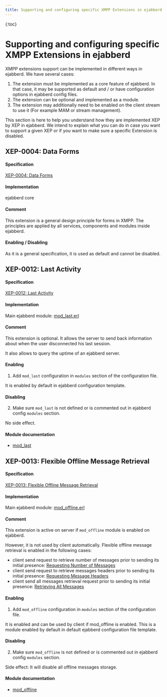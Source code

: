 ```yaml
---
title: Supporting and configuring specific XMPP Extensions in ejabberd | ejabberd documentation 
---
```


{:toc}

# Supporting and configuring specific XMPP Extensions in ejabberd

XMPP extensions support can be implemented in different ways in ejabberd. We have several cases:

1. The extension must be implemented as a core feature of ejabberd. In
   that case, it may be supported as default and / or have
   configuration options in ejabberd config files.
2. The extension can be optional and implemented as a module.
3. The extension may additionally need to be enabled on the client
   stream to use it (For example MAM or stream management).

This section is here to help you understand how they are implemented
XEP by XEP in ejabberd. We intend to explain what you can do in case
you want to support a given XEP or if you want to make sure a specific
Extension is disabled.

## XEP-0004: Data Forms

#### Specification

[XEP-0004: Data Forms](http://xmpp.org/extensions/xep-0004.html)

#### Implementation

ejabberd core

#### Comment

This extension is a general design principle for forms in XMPP. The
principles are applied by all services, components and modules inside
ejabberd.

#### Enabling / Disabling

As it is a general specification, it is used as default and cannot be
disabled.

## XEP-0012: Last Activity

#### Specification

[XEP-0012: Last Activity](http://xmpp.org/extensions/xep-0012.html)

#### Implementation

Main ejabberd module: [mod_last.erl](https://github.com/processone/ejabberd/blob/master/src/mod_last.erl)

#### Comment

This extension is optional. It allows the server to send back
information about when the user disconnected his last session.

It also allows to query the uptime of an ejabberd server.

#### Enabling

1. Add `mod_last` configuration in `modules` section of the
   configuration file.

It is enabled by default in ejabberd configuration template.

#### Disabling

2. Make sure `mod_last` is not defined or is commented out in ejabberd
   config `modules` section.
   
No side effect.

#### Module documentation

* [mod_last](/admin/guide/configuration/#modlast)

## XEP-0013: Flexible Offline Message Retrieval

#### Specification

[XEP-0013: Flexible Offline Message Retrieval](http://xmpp.org/extensions/xep-0013.html)

#### Implementation

Main ejabberd module: [mod_offline.erl](https://github.com/processone/ejabberd/blob/master/src/mod_offline.erl)

#### Comment

This extension is active on server if `mod_offline` module is enabled on ejabberd.

However, it is not used by client automatically. Flexible offline
message retrieval is enabled in the following cases:

* client send request to retrieve number of messages prior to sending
  its initial presence:
  [Requesting Number of Messages](http://xmpp.org/extensions/xep-0013.html#request-number)
* client send request to retrieve messages headers prior to sending
  its initial presence:
  [Requesting Message Headers](http://xmpp.org/extensions/xep-0013.html#request-headers)
* client send all messages retrieval request prior to sending its
  initial presence:
  [Retrieving All Messages](http://xmpp.org/extensions/xep-0013.html#retrieve-all)

#### Enabling

1. Add `mod_offline` configuration in `modules` section of the
   configuration file.

It is enabled and can be used by client if mod_offline is
enabled. This is a module enabled by default in default ejabberd
configuration file template.

#### Disabling

2. Make sure `mod_offline` is not defined or is commented out in
   ejabberd config `modules` section.
   
Side effect: It will disable all offline messages storage.

#### Module documentation

* [mod_offline](/admin/guide/configuration/#modoffline)
